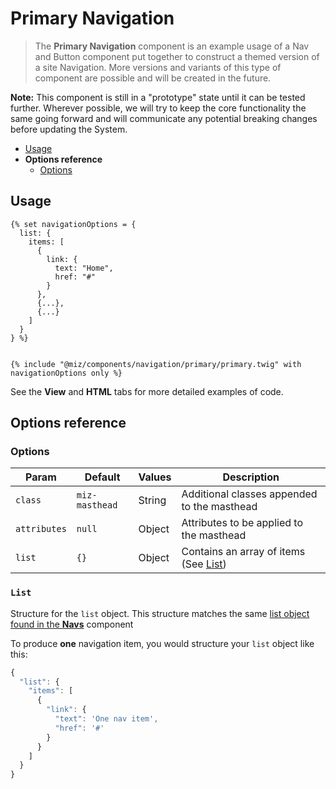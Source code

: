 # Primary Navigation

> The **Primary Navigation** component is an example usage of a Nav and Button component put together to construct a themed version of a site Navigation. More versions and variants of this type of component are possible and will be created in the future.

<div class="miz-fill--gold border p-3">

**Note:** This component is still in a "prototype" state until it can be tested further. Wherever possible, we will try to keep the core functionality the same going forward and will communicate any potential breaking changes before updating the System.

</div>

- [Usage](#usage)
- **Options reference**
  - [Options](#options)

## Usage

```twig
{% set navigationOptions = {
  list: {
    items: [
      {
        link: {
          text: "Home",
          href: "#"
        }
      },
      {...},
      {...}
    ]
  }
} %}


{% include "@miz/components/navigation/primary/primary.twig" with navigationOptions only %}
```

See the **View** and **HTML** tabs for more detailed examples of code.

## Options reference

### Options

| Param        | Default        | Values | Description                                    |
|--------------|----------------|--------|------------------------------------------------|
| `class`      | `miz-masthead` | String | Additional classes appended to the masthead    |
| `attributes` | `null`         | Object | Attributes to be applied to the masthead       |
| `list`       | `{}`           | Object | Contains an array of items (See [List](#list)) |

### `List`

Structure for the `list` object. This structure matches the same [list object found in the **Navs**](/components/detail/miz-navs.html) component

To produce **one** navigation item, you would structure your `list` object like this:

```js
{
  "list": {
    "items": [
      {
        "link": {
          "text": 'One nav item',
          "href": '#'
        }
      }
    ]
  }
}
```
